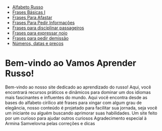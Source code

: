
<html lang="pt-BR">

</head>
<body>
    <div class="menu">
        <ul>
                <li><a href="alfabeto-russo.html">Alfabeto Russo</a></li>
                <li><a href="frases-basicas-1.html">Frases Básicas I</a></li>
                <li><a href="frases-para-afastar.html">Frases Para Afastar</a></li>
                <li><a href="frases-para-pedir-informacao.html">Frases Para Pedir Informações</a></li>
                <li><a href="disciplinar-passageiro.html">Frases para disciplinar passageiros</a></li>
                <li><a href="nojo.html">Frases para expressar nojo</a></li>
                <li><a href="demissao.html">Frases para pedir demissão</a></li>
                <li><a href="numeros.html">Números, datas e preços</a>
        </ul>
            </div>
<html lang="pt-BR">
<body>
       <h1>Bem-vindo ao Vamos Aprender Russo!</h1>
        <p>Bem-vindo ao nosso site dedicado ao aprendizado do russo! 
        Aqui, você encontrará recursos práticos e dinâmicos para dominar um dos idiomas 
        mais fascinantes e influentes do mundo. 
        Aqui você encontra desde as bases do alfabeto 
        cirílico até frases para xingar com algum grau de elegância, 
        nosso conteúdo é projetado para facilitar sua jornada, seja você um iniciante 
        ou alguém buscando aprimorar suas habilidades.
        Um site feito por um curioso para ajudar outros curiosos
        Agradecimento especial à Armina Samvelovna pelas correções e dicas </p>
    </div>
</body>
</html>
<body>
   
</body>
</html>
   
<html>
<head>
  <meta http-equiv="CONTENT-TYPE" content="text/html; charset=UTF-8">
</head>
<body>
</body>
</html>
<html lang="pt-BR">
<head>
    <meta charset="UTF-8">
    <meta name="viewport" content="width=device-width, initial-scale=1.0">
</head>
<body>
    
